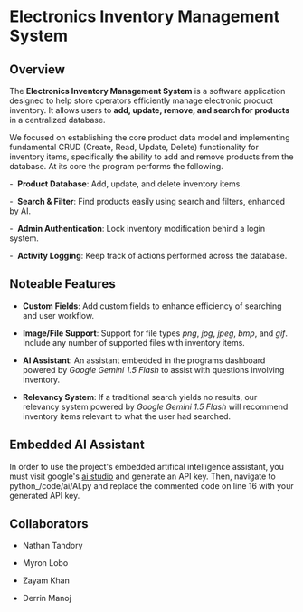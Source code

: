 # Electronics Inventory Management System

## Overview
The **Electronics Inventory Management System** is a software application designed to help store operators efficiently manage electronic product inventory. It allows users to **add, update, remove, and search for products** in a centralized database.

We focused on establishing the core product data model and implementing fundamental CRUD (Create, Read, Update, Delete) functionality for inventory items, specifically the ability to add and remove products from the database. At its core the program performs the following.


-  **Product Database**: Add, update, and delete inventory items.

-  **Search & Filter**: Find products easily using search and filters, enhanced by AI.

-  **Admin Authentication**: Lock inventory modification behind a login system.

-  **Activity Logging**: Keep track of actions performed across the database.

## Noteable Features

- **Custom Fields**: Add custom fields to enhance efficiency of searching and user workflow.

- **Image/File Support**: Support for file types *png*, *jpg*, *jpeg*, *bmp*, and *gif*. Include any number of supported files with inventory items.

- **AI Assistant**: An assistant embedded in the programs dashboard powered by *Google Gemini 1.5 Flash* to assist with questions involving inventory.

- **Relevancy System**: If a traditional search yields no results, our relevancy system powered by *Google Gemini 1.5 Flash* will recommend inventory items relevant to what the user had searched.

## Embedded AI Assistant
In order to use the project's embedded artifical intelligence assistant, you must visit google's [ai studio](https://aistudio.google.com/app/apikey) and generate an API key. Then, navigate to python_/code/ai/AI.py and replace the commented code on line 16 with your generated API key.

## Collaborators 
- Nathan Tandory

- Myron Lobo

- Zayam Khan

- Derrin Manoj




